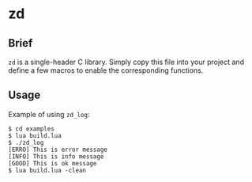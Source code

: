 # zd

## Brief
`zd` is a single-header C library. Simply copy this file into your project and define a few macros to enable the corresponding functions.

## Usage

Example of using `zd_log`:

```console
$ cd examples
$ lua build.lua
$ ./zd_log
[ERRO] This is error message
[INFO] This is info message
[GOOD] This is ok message
$ lua build.lua -clean
```
